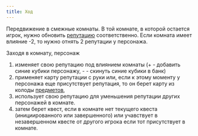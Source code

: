 ```yaml
---
title: Ход
---
```


Передвижение в смежные комнаты. В той комнате, в которой остается игрок, нужно обновить [репутацию](./reputation) соответственно. Если комната имеет влияние -2, то нужно отнять 2 репутации у персонажа.

Заходя в комнату, персонаж

1. изменяет свою репутацию под влиянием комнаты (+ - добавить синие кубики персонажу, -  - скинуть синие кубики в банк)
2. применяет карту репутации с руки или, если к этому моменту у персонажа еще присутствует репутация, то он берет карту из колоды [предметов](./objects),
3. использует свою репутацию для уменьшения репутации других персонажей в комнате.
4. затем берет квест, если в комнате нет текущего квеста (инициированного или завершенного) или учавствует в незавершенном квесте от другого игрока если тот присутствует в комнате.